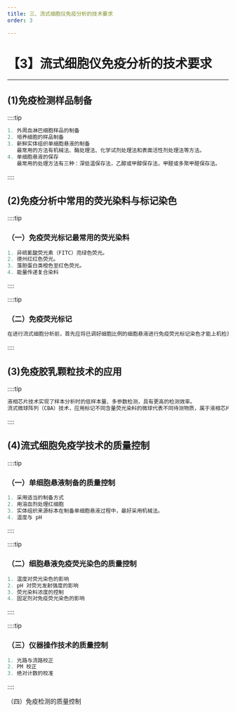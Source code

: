 ```yaml
---
title: 三、流式细胞仪免疫分析的技术要求
order: 3

---
```


# 【3】流式细胞仪免疫分析的技术要求

<kaodian :text="'免疫学检验记忆卡'" />

<!-- ###### 第十七章 流式细胞仪分析技术及应用

> 临床免疫学检验 -->

<beitiM/>

---

## (1)免疫检测样品制备

<son :text="'免疫学检验记忆卡'" text194="(1)免疫检测样品制备" :textOption="[['了解','专业实践能力'],['了解','专业实践能力'],['了解','专业实践能力']]" />

::::tip

```js
1. 外周血淋巴细胞样品的制备
2. 培养细胞的样品制备
3. 新鲜实体组织单细胞悬液的制备
   最常用的方法有机械法、酶处理法、化学试剂处理法和表面活性剂处理法等方法。
4. 单细胞悬液的保存
   最常用的处理方法有三种：深低温保存法，乙醇或甲醇保存法，甲醛或多聚甲醛保存法。

```

::::

## (2)免疫分析中常用的荧光染料与标记染色

<son :text="'免疫学检验记忆卡'" text195="(2)免疫分析中常用的荧光染料与标记染色" :textOption="[['了解','相关专业知识'],['了解','相关专业知识'],['掌握','相关专业知识']]" />

::::tip

### （一）免疫荧光标记最常用的荧光染料

```js
1. 异硫氰酸荧光素（FITC）亮绿色荧光。
2. 德州红红色荧光。
3. 藻胆蛋白类橙色至红色荧光。
4. 能量传递复合染料
```

::::

::::tip

### （二）免疫荧光标记

```js
在进行流式细胞分析前，首先应将已调好细胞比例的细胞悬液进行免疫荧光标记染色才能上机检测。通常应用的标记染色为直接免疫荧光染色和间接免疫荧光染色两种方法。

```

::::

<!-- （三）细胞自发荧光 -->

## (3)免疫胶乳颗粒技术的应用

<son :text="'免疫学检验记忆卡'" text196="(3)免疫胶乳颗粒技术的应用" :textOption="[['了解','专业实践能力'],['了解','专业实践能力'],['了解','专业实践能力']]" />

::::tip

```js
液相芯片技术实现了样本分析时的低样本量、多参数检测，具有更高的检测效率。
流式微球阵列（CBA）技术，应用标记不同含量荧光染料的微球代表不同待测物质，属于液相芯片技术。
```

::::

## (4)流式细胞免疫学技术的质量控制

<son :text="'免疫学检验记忆卡'" text197="(4)流式细胞免疫学技术的质量控制" :textOption="[['了解','相关专业知识'],['了解','相关专业知识'],['了解','相关专业知识']]" />

::::tip

### （一）单细胞悬液制备的质量控制

```js
1. 采用适当的制备方式
2. 用溶血剂处理红细胞
3. 实体组织来源标本在制备单细胞悬液过程中，最好采用机械法。
4. 温度与 pH
```

::::

::::tip

### （二）细胞悬液免疫荧光染色的质量控制

```js
1. 温度对荧光染色的影响
2. pH 对荧光发射强度的影响
3. 荧光染料浓度的控制
4. 固定剂对免疫荧光染色的影响
```

::::

::::tip

### （三）仪器操作技术的质量控制

```js
1. 光路与流路校正
2. PM 校正
3. 绝对计数的校准
```

::::

（四）免疫检测的质量控制
